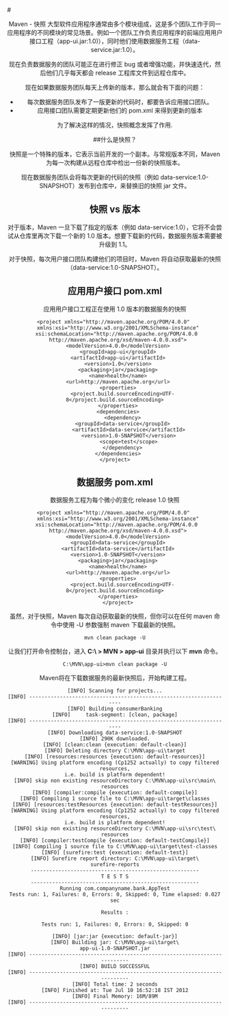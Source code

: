 #<center>Maven - 快照
大型软件应用程序通常由多个模块组成，这是多个团队工作于同一应用程序的不同模块的常见场景。例如一个团队工作负责应用程序的前端应用用户接口工程（app-ui.jar:1.0)），同时他们使用数据服务工程（data-service.jar:1.0）。

现在负责数据服务的团队可能正在进行修正 bug 或者增强功能，并快速迭代，然后他们几乎每天都会 release 工程库文件到远程仓库中。

现在如果数据服务团队每天上传新的版本，那么就会有下面的问题：

- 每次数据服务团队发布了一版更新的代码时，都要告诉应用接口团队。
- 应用接口团队需要定期更新他们的 pom.xml 来得到更新的版本

为了解决这样的情况，快照概念发挥了作用.

##什么是快照？

快照是一个特殊的版本，它表示当前开发的一个副本。与常规版本不同，Maven 为每一次构建从远程仓库中检出一份新的快照版本。

现在数据服务团队会将每次更新的代码的快照（例如 data-service:1.0-SNAPSHOT）发布到仓库中，来替换旧的快照 jar 文件。

## 快照 vs 版本 ##
对于版本，Maven 一旦下载了指定的版本（例如 data-service:1.0），它将不会尝试从仓库里再次下载一个新的 1.0 版本。想要下载新的代码，数据服务版本需要被升级到 1.1。

对于快照，每次用户接口团队构建他们的项目时，Maven 将自动获取最新的快照（data-service:1.0-SNAPSHOT）。


## 应用用户接口 pom.xml ##

应用用户接口工程正在使用 1.0 版本的数据服务的快照

```
<project xmlns="http://maven.apache.org/POM/4.0.0" 
  xmlns:xsi="http://www.w3.org/2001/XMLSchema-instance"
  xsi:schemaLocation="http://maven.apache.org/POM/4.0.0 
  http://maven.apache.org/xsd/maven-4.0.0.xsd">
  <modelVersion>4.0.0</modelVersion>
  <groupId>app-ui</groupId>
  <artifactId>app-ui</artifactId>
  <version>1.0</version>
  <packaging>jar</packaging>
  <name>health</name>
  <url>http://maven.apache.org</url>
  <properties>
     <project.build.sourceEncoding>UTF-8</project.build.sourceEncoding>
  </properties>
  <dependencies>
     <dependency>
     <groupId>data-service</groupId>
         <artifactId>data-service</artifactId>
         <version>1.0-SNAPSHOT</version>
         <scope>test</scope>
     </dependency>
  </dependencies>
</project>
```

## 数据服务 pom.xml ##
数据服务工程为每个微小的变化 release 1.0 快照

```
<project xmlns="http://maven.apache.org/POM/4.0.0" 
  xmlns:xsi="http://www.w3.org/2001/XMLSchema-instance"
  xsi:schemaLocation="http://maven.apache.org/POM/4.0.0 
  http://maven.apache.org/xsd/maven-4.0.0.xsd">
  <modelVersion>4.0.0</modelVersion>
  <groupId>data-service</groupId>
  <artifactId>data-service</artifactId>
  <version>1.0-SNAPSHOT</version>
  <packaging>jar</packaging>
  <name>health</name>
  <url>http://maven.apache.org</url>
  <properties>
     <project.build.sourceEncoding>UTF-8</project.build.sourceEncoding>
  </properties>
  </project>
```

虽然，对于快照，Maven 每次自动获取最新的快照，但你可以在任何 maven 命令中使用 -U 参数强制 maven 下载最新的快照。

```
mvn clean package -U
```

让我们打开命令控制台，进入 **C:\ > MVN > app-ui** 目录并执行以下 **mvn** 命令。

```
C:\MVN\app-ui>mvn clean package -U
```

Maven将在下载数据服务的最新快照后，开始构建工程。

```
[INFO] Scanning for projects...
[INFO] -------------------------------------------------------------------
[INFO] Building consumerBanking
[INFO]     task-segment: [clean, package]
[INFO] -------------------------------------------------------------------
[INFO] Downloading data-service:1.0-SNAPSHOT
[INFO] 290K downloaded.
[INFO] [clean:clean {execution: default-clean}]
[INFO] Deleting directory C:\MVN\app-ui\target
[INFO] [resources:resources {execution: default-resources}]
[WARNING] Using platform encoding (Cp1252 actually) to copy filtered resources,
i.e. build is platform dependent!
[INFO] skip non existing resourceDirectory C:\MVN\app-ui\src\main\
resources
[INFO] [compiler:compile {execution: default-compile}]
[INFO] Compiling 1 source file to C:\MVN\app-ui\target\classes
[INFO] [resources:testResources {execution: default-testResources}]
[WARNING] Using platform encoding (Cp1252 actually) to copy filtered resources,
i.e. build is platform dependent!
[INFO] skip non existing resourceDirectory C:\MVN\app-ui\src\test\
resources
[INFO] [compiler:testCompile {execution: default-testCompile}]
[INFO] Compiling 1 source file to C:\MVN\app-ui\target\test-classes
[INFO] [surefire:test {execution: default-test}]
[INFO] Surefire report directory: C:\MVN\app-ui\target\
surefire-reports
-------------------------------------------------------
T E S T S
-------------------------------------------------------
Running com.companyname.bank.AppTest
Tests run: 1, Failures: 0, Errors: 0, Skipped: 0, Time elapsed: 0.027 sec

Results :

Tests run: 1, Failures: 0, Errors: 0, Skipped: 0

[INFO] [jar:jar {execution: default-jar}]
[INFO] Building jar: C:\MVN\app-ui\target\
app-ui-1.0-SNAPSHOT.jar
[INFO] ------------------------------------------------------------------------
[INFO] BUILD SUCCESSFUL
[INFO] ------------------------------------------------------------------------
[INFO] Total time: 2 seconds
[INFO] Finished at: Tue Jul 10 16:52:18 IST 2012
[INFO] Final Memory: 16M/89M
[INFO] ------------------------------------------------------------------------
```
    